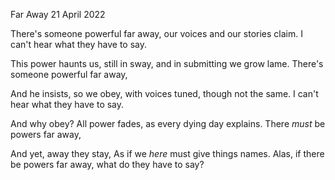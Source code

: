 Far Away
21 April 2022

There's someone powerful far away,
our voices and our stories claim.
I can't hear what they have to say.

This power haunts us, still in sway,
and in submitting we grow lame.
There's someone powerful far away,

And he insists, so we obey,
with voices tuned, though not the same.
I can't hear what they have to say.

And why obey? All power fades,
as every dying day explains.
There *must* be powers far away,

And yet, away they stay,
As if we *here* must give things names.
Alas, if there be powers far away,
what do they have to say?  